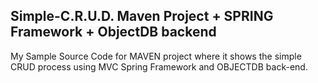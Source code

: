 ## Simple-C.R.U.D. Maven Project + SPRING Framework + ObjectDB backend

My Sample Source Code for MAVEN project where it shows the simple CRUD process using MVC Spring Framework and OBJECTDB back-end.
